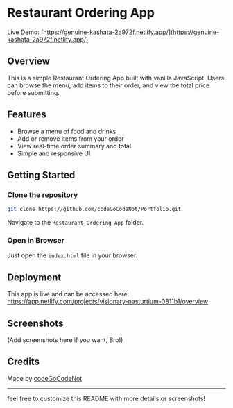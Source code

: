 # Restaurant Ordering App

Live Demo: [https://genuine-kashata-2a972f.netlify.app/](https://genuine-kashata-2a972f.netlify.app/)

## Overview

This is a simple Restaurant Ordering App built with vanilla JavaScript. Users can browse the menu, add items to their order, and view the total price before submitting.

## Features

- Browse a menu of food and drinks
- Add or remove items from your order
- View real-time order summary and total
- Simple and responsive UI

## Getting Started

### Clone the repository

```bash
git clone https://github.com/codeGoCodeNot/Portfolio.git
```
Navigate to the `Restaurant Ordering App` folder.

### Open in Browser

Just open the `index.html` file in your browser.

## Deployment

This app is live and can be accessed here:  
https://app.netlify.com/projects/visionary-nasturtium-0811b1/overview

## Screenshots

(Add screenshots here if you want, Bro!)

## Credits

Made by [codeGoCodeNot](https://github.com/codeGoCodeNot)

---

feel free to customize this README with more details or screenshots!
